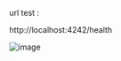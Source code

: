 url test : 

http://localhost:4242/health

![image](https://github.com/DarioCM/payment-intent-go/assets/32173535/550e9316-2698-42e1-a501-e78d48bea949)

